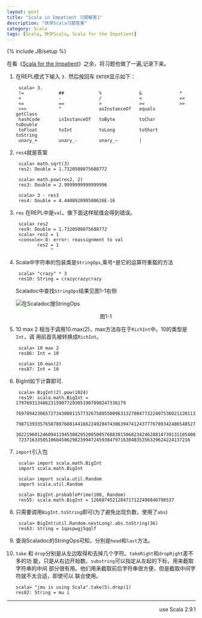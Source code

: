 ```yaml
---
layout: post
title: "Scala in Impatient 习题解答1"
description: "快学Scala习题答案"
category: Scala
tags: [Scala, 快学Scala, Scala for the Impatient]
---
```

{% include JB/setup %}

在看《[Scala for the Impatient][1]》之余，将习题也做了一遍,记录下来。

[1]: http://horstmann.com/scala/

1. 在REPL模式下输入 `3.` 然后按回车 `ENTER`显示如下：

        scala> 3.
        !=             ##             %              &              *              
        +              -              /              <              <<             
        <=             ==             >              >=             >>             
        >>>            ^              asInstanceOf   equals         getClass       
        hashCode       isInstanceOf   toByte         toChar         toDouble       
        toFloat        toInt          toLong         toShort        toString       
        unary_+        unary_-        unary_~        |              

2. `res4`就是答案

        scala> math.sqrt(3)
        res2: Double = 1.7320508075688772

        scala> math.pow(res2, 2)
        res3: Double = 2.9999999999999996

        scala> 3 - res3
        res4: Double = 4.440892098500626E-16

3. `res` 在REPL中是`val`。像下面这样赋值会得到错误。 

        scala> res2
        res9: Double = 1.7320508075688772
        scala> res2 = 1
        <console>:8: error: reassignment to val
               res2 = 1
                    ^

4. Scala中字符串的包装类是`StringOps`,乘号`*`是它的运算符重载的方法

        scala> "crazy" * 3
        res10: String = crazycrazycrazy

   Scaladoc中查找`StringOps`结果见图1-1右侧


   ![在Scaladoc搜StringOps]({{site.url}}/assets/files/stringops-scala-1.png)
                               <div align="center">图1-1</div>   
5. 10 max 2 相当于调用10.max(2)，max方法存在于`RichInt`中。10的类型是`Int`，调
   用前首先被转换成`RichInt`。

        scala> 10 max 2
        res86: Int = 10

        scala> 10.max(2)
        res87: Int = 10

6. BigInt如下计算即可.

        scala> BigInt(2).pow(1024)
        res19: scala.math.BigInt = 17976931348623159077293051907890247336179
        76978942306572734300811577326758055009631327084773224075360211201138
        79871393357658789768814416622492847430639474124377767893424865485276
        30221960124609411945308295208500576883815068234246288147391311054082
        7237163350510684586298239947245938479716304835356329624224137216

7. `import`引入包

        scala> import scala.math.BigInt
        import scala.math.BigInt

        scala> import scala.util.Random
        import scala.util.Random

        scala> BigInt.probablePrime(100, Random)
        res55: scala.math.BigInt = 1266874521284717122498840798537

8. 只需要调用`BigInt.toString`即可(为了避免出现负数，使用了`abs`)

        scala> BigInt(util.Random.nextLong).abs.toString(36)
        res63: String = 1qaspwgj5qqlf

9. 查询Scaladoc的StringOps可知，分别是`head`和`last`方法。
10. `take` 和 `drop`分别是从左边取得和去掉几个字符。`takeRight`和`dropRight`差不
  多的功
  能，只是从右边开始数。`substring`可以指定从左起的下标，用来截取字符串的中间
  部分很有用。他们用来截取前后字符串很方便，但是截取中间字符就不太合适，即使可以
  联合使用。

        scala> "jmu is using Scala".take(5).drop(1)
        res82: String = mu i
----
  <div align="right">use Scala 2.9.1</div>
